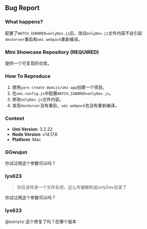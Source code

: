 ## Bug Report

### What happens?

配置了`WATCH_IGNORED=onlyDev.js`后，改动`onlyDev.js`文件内容不会引起`devServer`重启和`umi webpack`重新编译。

### Mini Showcase Repository (REQUIRED)

提供一个可复现的仓库。

### How To Reproduce

1. 使用`yarn create @umijs/umi-app`创建一个项目。
2. 在`umi.config.js`中配置`WATCH_IGNORED=onlyDev.js`。
3. 修改`onlyDev.js`文件内容。
4. 发现`devServer`没有重启，`umi webpack`也没有重新编译。

### Context

- **Umi Version**: 3.2.22
- **Node Version**: v14.17.6
- **Platform**: Mac

### GGwujun

你试过用这个参数可以吗？

### lys623

> 你应该传递一个文件名吧，这么传被解析成onlyDev目录了

你试过用这个参数可以吗？

### lys623

@sorrycc 这个修复了吗？在哪个版本
